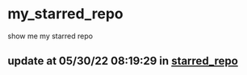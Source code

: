 # my_starred_repo
show me my starred repo

update at 05/30/22 08:19:29 in [starred_repo](./index.html)
---

